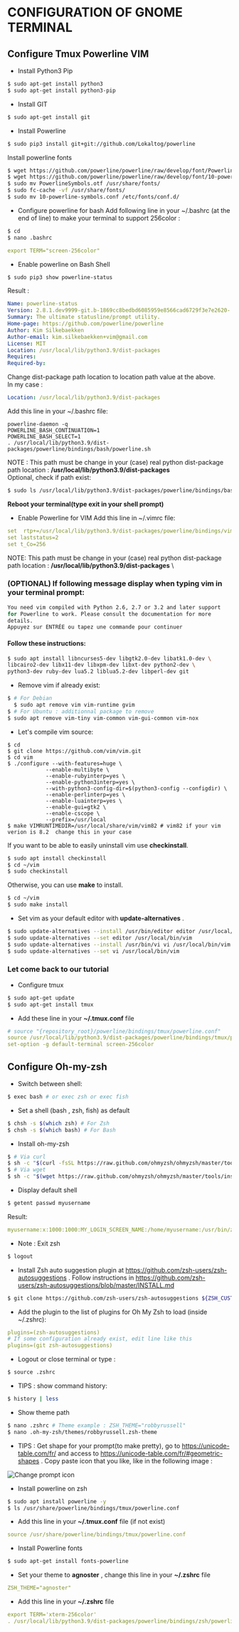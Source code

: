 # CONFIGURATION OF GNOME TERMINAL 

## Configure Tmux Powerline VIM

- Install Python3 Pip
```bash
$ sudo apt-get install python3
$ sudo apt-get install python3-pip
```
- Install GIT
```bash
$ sudo apt-get install git
```

- Install Powerline
```bash
$ sudo pip3 install git+git://github.com/Lokaltog/powerline
```
Install powerline fonts
```bash
$ wget https://github.com/powerline/powerline/raw/develop/font/PowerlineSymbols.otf
$ wget https://github.com/powerline/powerline/raw/develop/font/10-powerline-symbols.conf
$ sudo mv PowerlineSymbols.otf /usr/share/fonts/
$ sudo fc-cache -vf /usr/share/fonts/
$ sudo mv 10-powerline-symbols.conf /etc/fonts/conf.d/
```
- Configure powerline for bash
Add following line in your ~/.bashrc (at the end of line) to make your terminal to support 256color :
```bash
$ cd 
$ nano .bashrc
```
```yaml
export TERM="screen-256color"
```
- Enable powerline on Bash Shell
```bash
$ sudo pip3 show powerline-status
```
Result :
```yaml
Name: powerline-status
Version: 2.8.1.dev9999-git.b-1869cc8bedbd6085959e8566cad6729f3e7e2620-
Summary: The ultimate statusline/prompt utility.
Home-page: https://github.com/powerline/powerline
Author: Kim Silkebaekken
Author-email: kim.silkebaekken+vim@gmail.com
License: MIT
Location: /usr/local/lib/python3.9/dist-packages
Requires: 
Required-by: 
```
Change dist-package path location to location path value at the above.\
In my case :
```yaml
Location: /usr/local/lib/python3.9/dist-packages
```
Add this line in your ~/.bashrc file:
```ỳaml
powerline-daemon -q
POWERLINE_BASH_CONTINUATION=1
POWERLINE_BASH_SELECT=1
. /usr/local/lib/python3.9/dist-packages/powerline/bindings/bash/powerline.sh
```
NOTE : This path must be change in your (case) real python dist-package path location : **/usr/local/lib/python3.9/dist-packages** \
Optional, check if path exist:
```bash
$ sudo ls /usr/local/lib/python3.9/dist-packages/powerline/bindings/bash/powerline.sh
```
**Reboot your terminal(type exit in your shell prompt)**

- Enable Powerline for VIM
Add this line in ~/.vimrc file:
```yaml
set  rtp+=/usr/local/lib/python3.9/dist-packages/powerline/bindings/vim/
set laststatus=2
set t_Co=256
```
NOTE: This path must be change in your (case) real python dist-package path location : **/usr/local/lib/python3.9/dist-packages** \

### (OPTIONAL) If following message display when typing vim in your terminal prompt:
```bash
You need vim compiled with Python 2.6, 2.7 or 3.2 and later support
for Powerline to work. Please consult the documentation for more
details.
Appuyez sur ENTRÉE ou tapez une commande pour continuer
```
#### Follow these instructions:

```bash
$ sudo apt install libncurses5-dev libgtk2.0-dev libatk1.0-dev \
libcairo2-dev libx11-dev libxpm-dev libxt-dev python2-dev \
python3-dev ruby-dev lua5.2 liblua5.2-dev libperl-dev git
```
- Remove vim if already exist:
```bash
$ # For Debian
  $ sudo apt remove vim vim-runtime gvim
$ # For Ubuntu : additionnal package to remove 
$ sudo apt remove vim-tiny vim-common vim-gui-common vim-nox
```
- Let's compile vim source:
```
$ cd 
$ git clone https://github.com/vim/vim.git
$ cd vim
$ ./configure --with-features=huge \
            --enable-multibyte \
            --enable-rubyinterp=yes \
            --enable-python3interp=yes \
            --with-python3-config-dir=$(python3-config --configdir) \
            --enable-perlinterp=yes \
            --enable-luainterp=yes \
            --enable-gui=gtk2 \
            --enable-cscope \
            --prefix=/usr/local
$ make VIMRUNTIMEDIR=/usr/local/share/vim/vim82 # vim82 if your vim verion is 8.2  change this in your case
```
If you want to be able to easily uninstall vim use **checkinstall**.
```bash
$ sudo apt install checkinstall
$ cd ~/vim
$ sudo checkinstall
```
Otherwise, you can use **make** to install.
```bash
$ cd ~/vim
$ sudo make install
```
- Set vim as your default editor with **update-alternatives** .
```bash
$ sudo update-alternatives --install /usr/bin/editor editor /usr/local/bin/vim 1
$ sudo update-alternatives --set editor /usr/local/bin/vim
$ sudo update-alternatives --install /usr/bin/vi vi /usr/local/bin/vim 1
$ sudo update-alternatives --set vi /usr/local/bin/vim
```
### Let come back to our tutorial

- Configure tmux
```bash
$ sudo apt-get update 
$ sudo apt-get install tmux
```
- Add these line in your **~/.tmux.conf** file
```yaml
# source "{repository_root}/powerline/bindings/tmux/powerline.conf"
source /usr/local/lib/python3.9/dist-packages/powerline/bindings/tmux/powerline.conf
set-option -g default-terminal screen-256color
```

## Configure Oh-my-zsh

- Switch between shell:
```bash
$ exec bash # or exec zsh or exec fish
```
- Set a shell (bash , zsh, fish) as default
```bash
$ chsh -s $(which zsh) # For Zsh
$ chsh -s $(which bash) # For Bash
```
- Install oh-my-zsh 
```bash
$ # Via curl
$ sh -c "$(curl -fsSL https://raw.github.com/ohmyzsh/ohmyzsh/master/tools/install.sh)"
$ # Via wget
$ sh -c "$(wget https://raw.github.com/ohmyzsh/ohmyzsh/master/tools/install.sh -O -)"
```
- Display default shell
```bash
$ getent passwd myusername
```
Result:
```yaml
myusername:x:1000:1000:MY_LOGIN_SCREEN_NAME:/home/myusername:/usr/bin/zsh
```
- Note : Exit zsh
```bash
$ logout 
```
- Install Zsh auto suggestion plugin at https://github.com/zsh-users/zsh-autosuggestions . Follow instructions in https://github.com/zsh-users/zsh-autosuggestions/blob/master/INSTALL.md

```bash
$ git clone https://github.com/zsh-users/zsh-autosuggestions ${ZSH_CUSTOM:-~/.oh-my-zsh/custom}/plugins/zsh-autosuggestions
```
- Add the plugin to the list of plugins for Oh My Zsh to load (inside ~/.zshrc):
```yaml
plugins=(zsh-autosuggestions)
# If some configuration already exist, edit line like this
plugins=(git zsh-autosuggestions)
```
- Logout or close terminal or type :
```bash
$ source .zshrc
```
- TIPS : show command history:
```bash
$ history | less
```
- Show theme path
```bash
$ nano .zshrc # Theme example : ZSH_THEME="robbyrussell"
$ nano .oh-my-zsh/themes/robbyrussell.zsh-theme
```
- TIPS : Get shape for your prompt(to make pretty), go to https://unicode-table.com/fr/ and access to https://unicode-table.com/fr/#geometric-shapes .
Copy paste icon that you like, like in the following image :

![Change prompt icon](change_zsh_prompt.png)

- Install powerline on zsh
```bash
$ sudo apt install powerline -y
$ ls /usr/share/powerline/bindings/tmux/powerline.conf
```
- Add this line in your **~/.tmux.conf** file (if not exist)
```yaml
source /usr/share/powerline/bindings/tmux/powerline.conf
```
- Install Powerline fonts
```bash
$ sudo apt-get install fonts-powerline
```
- Set your theme to **agnoster** , change this line in your **~/.zshrc** file
```yaml
ZSH_THEME="agnoster"
```
- Add this line in your **~/.zshrc** file
```yaml
export TERM='xterm-256color'
. /usr/local/lib/python3.9/dist-packages/powerline/bindings/zsh/powerline.zsh
```

